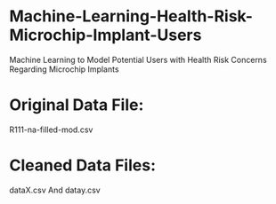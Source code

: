 # Machine-Learning-Health-Risk-Microchip-Implant-Users
Machine Learning to Model Potential Users with Health Risk Concerns Regarding Microchip Implants

# Original Data File:
R111-na-filled-mod.csv

# Cleaned Data Files:
dataX.csv And  datay.csv


